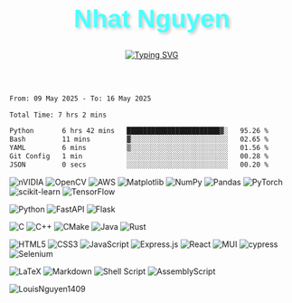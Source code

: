 <div align="center">

  <h1 style="font-family: 'Arial Black', sans-serif; font-size: 3.2em; font-weight: bold; color: #4DFFFF; text-shadow: 3px 3px 5px rgba(0, 0, 0, 0.2);">
    Nhat Nguyen
  </h1>

<a href="https://git.io/typing-svg"><img src="https://readme-typing-svg.demolab.com?font=Fira+Code&pause=1000&color=08F7E4&background=FFF63900&center=true&vCenter=true&width=435&lines=Hi%2C+I'm+Nhat+Nguyen+%F0%9F%91%8B;AI+Engineer+%F0%9F%91%A8%E2%80%8D%F0%9F%92%BB;AI+Researcher+%F0%9F%A4%96;Casual+Academic+%F0%9F%91%A8%E2%80%8D%F0%9F%8F%AB;Advanced+Computer+Science+Student+%F0%9F%91%A8%E2%80%8D%F0%9F%8E%93" alt="Typing SVG" /></a>

  <br><br>

</div>


<!--START_SECTION:waka-->

```txt
From: 09 May 2025 - To: 16 May 2025

Total Time: 7 hrs 2 mins

Python       6 hrs 42 mins   ███████████████████████▓░   95.26 %
Bash         11 mins         ▓░░░░░░░░░░░░░░░░░░░░░░░░   02.65 %
YAML         6 mins          ▒░░░░░░░░░░░░░░░░░░░░░░░░   01.56 %
Git Config   1 min           ░░░░░░░░░░░░░░░░░░░░░░░░░   00.28 %
JSON         0 secs          ░░░░░░░░░░░░░░░░░░░░░░░░░   00.20 %
```

<!--END_SECTION:waka-->

![nVIDIA](https://img.shields.io/badge/cuda-000000.svg?style=for-the-badge&logo=nVIDIA&logoColor=green)
![OpenCV](https://img.shields.io/badge/opencv-%23white.svg?style=for-the-badge&logo=opencv&logoColor=white)
![AWS](https://img.shields.io/badge/AWS-%23FF9900.svg?style=for-the-badge&logo=amazon-aws&logoColor=white)
![Matplotlib](https://img.shields.io/badge/Matplotlib-%23ffffff.svg?style=for-the-badge&logo=Matplotlib&logoColor=black)
![NumPy](https://img.shields.io/badge/numpy-%23013243.svg?style=for-the-badge&logo=numpy&logoColor=white)
![Pandas](https://img.shields.io/badge/pandas-%23150458.svg?style=for-the-badge&logo=pandas&logoColor=white)
![PyTorch](https://img.shields.io/badge/PyTorch-%23EE4C2C.svg?style=for-the-badge&logo=PyTorch&logoColor=white)
![scikit-learn](https://img.shields.io/badge/scikit--learn-%23F7931E.svg?style=for-the-badge&logo=scikit-learn&logoColor=white)
![TensorFlow](https://img.shields.io/badge/TensorFlow-%23FF6F00.svg?style=for-the-badge&logo=TensorFlow&logoColor=white)

![Python](https://img.shields.io/badge/python-3670A0?style=for-the-badge&logo=python&logoColor=ffdd54)
![FastAPI](https://img.shields.io/badge/FastAPI-005571?style=for-the-badge&logo=fastapi)
![Flask](https://img.shields.io/badge/flask-%23000.svg?style=for-the-badge&logo=flask&logoColor=white)

![C](https://img.shields.io/badge/c-%2300599C.svg?style=for-the-badge&logo=c&logoColor=white)
![C++](https://img.shields.io/badge/c++-%2300599C.svg?style=for-the-badge&logo=c%2B%2B&logoColor=white)
![CMake](https://img.shields.io/badge/CMake-%23008FBA.svg?style=for-the-badge&logo=cmake&logoColor=white)
![Java](https://img.shields.io/badge/java-%23ED8B00.svg?style=for-the-badge&logo=openjdk&logoColor=white)
![Rust](https://img.shields.io/badge/rust-%23000000.svg?style=for-the-badge&logo=rust&logoColor=white)

![HTML5](https://img.shields.io/badge/html5-%23E34F26.svg?style=for-the-badge&logo=html5&logoColor=white)
![CSS3](https://img.shields.io/badge/css3-%231572B6.svg?style=for-the-badge&logo=css3&logoColor=white)
![JavaScript](https://img.shields.io/badge/javascript-%23323330.svg?style=for-the-badge&logo=javascript&logoColor=%23F7DF1E)
![Express.js](https://img.shields.io/badge/express.js-%23404d59.svg?style=for-the-badge&logo=express&logoColor=%2361DAFB)
![React](https://img.shields.io/badge/firebase-%23039BE5.svg?style=for-the-badge&logo=firebase)
![MUI](https://img.shields.io/badge/MUI-%230081CB.svg?style=for-the-badge&logo=mui&logoColor=white)
![cypress](https://img.shields.io/badge/-cypress-%23E5E5E5?style=for-the-badge&logo=cypress&logoColor=058a5e)
![Selenium](https://img.shields.io/badge/-selenium-%43B02A?style=for-the-badge&logo=selenium&logoColor=white)

![LaTeX](https://img.shields.io/badge/latex-%23008080.svg?style=for-the-badge&logo=latex&logoColor=white)
![Markdown](https://img.shields.io/badge/markdown-%23000000.svg?style=for-the-badge&logo=markdown&logoColor=white)
![Shell Script](https://img.shields.io/badge/shell_script-%23121011.svg?style=for-the-badge&logo=gnu-bash&logoColor=white)
![AssemblyScript](https://img.shields.io/badge/assembly%20script-%23000000.svg?style=for-the-badge&logo=assemblyscript&logoColor=white)

 <img src="https://komarev.com/ghpvc/?username=LouisNguyen1409&label=Profile%20views&color=0e75b6&style=flat" alt="LouisNguyen1409" />
